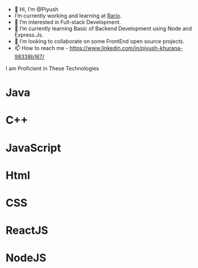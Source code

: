 - 👋 Hi, I’m @Piyush
- I’m currently working and learning at [Rario](https://rario.com).
- 👀 I’m interested in Full-stack Development.
- 🌱 I’m currently learning Basic of Backend Development using Node and Express.Js.
- 💞️ I’m looking to collaborate on some FrontEnd open source projects.
- 📫 How to reach me - https://www.linkedin.com/in/piyush-khurana-98338b167/


I am Proficient in These Technologies
# Java
# C++
# JavaScript
# Html
# CSS
# ReactJS
# NodeJS
<!-- # Android
# Solidity
# Web3
Piyush023/Piyush023 is a ✨ special ✨ repository because its `README.md` (this file) appears on your GitHub profile.
You can click the Preview link to take a look at your changes.
--->
